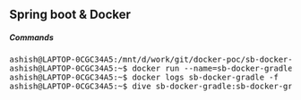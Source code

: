 ## Spring boot & Docker

##### Commands

<pre>
ashish@LAPTOP-0CGC34A5:/mnt/d/work/git/docker-poc/sb-docker-gradle$ ./gradlew bootBuildImage
ashish@LAPTOP-0CGC34A5:~$ docker run --name=sb-docker-gradle -p8090:8090 -d sb-docker-gradle:0.0.1-SNAPSHOT
ashish@LAPTOP-0CGC34A5:~$ docker logs sb-docker-gradle -f
ashish@LAPTOP-0CGC34A5:~$ dive sb-docker-gradle:sb-docker-gradle
</pre>